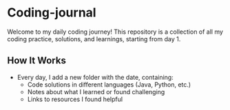 # Coding-journal

Welcome to my daily coding journey! This repository is a collection of all my coding practice, solutions, and learnings, starting from day 1.

## How It Works

- Every day, I add a new folder with the date, containing:
  - Code solutions in different languages (Java, Python, etc.)
  - Notes about what I learned or found challenging
  - Links to resources I found helpful
